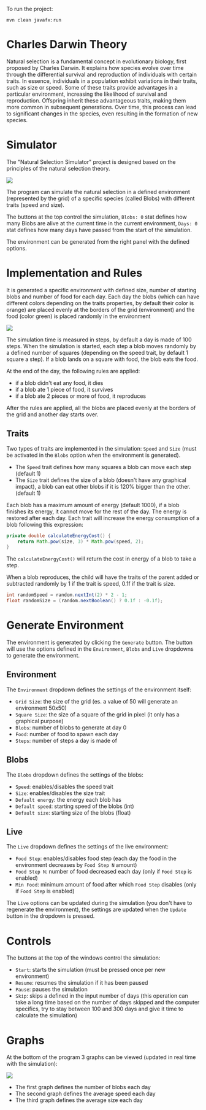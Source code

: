 To run the project:
    
    mvn clean javafx:run

# Charles Darwin Theory
Natural selection is a fundamental concept in evolutionary biology, first proposed by Charles Darwin. It explains how species evolve over time through the differential survival and reproduction of individuals with certain traits. In essence, individuals in a population exhibit variations in their traits, such as size or speed. Some of these traits provide advantages in a particular environment, increasing the likelihood of survival and reproduction. Offspring inherit these advantageous traits, making them more common in subsequent generations. Over time, this process can lead to significant changes in the species, even resulting in the formation of new species.

# Simulator
The "Natural Selection Simulator" project is designed based on the principles of the natural selection theory.

![](img/env.png)

The program can simulate the natural selection in a defined environment (represented by the grid) of a specific species (called Blobs) with different traits (speed and size).

The buttons at the top control the simulation, `Blobs: 0` stat defines how many Blobs are alive at the current time in the current environment, `Days: 0` stat defines how many days have passed from the start of the simulation.

The environment can be generated from the right panel with the defined options.

# Implementation and Rules
It is generated a specific environment with defined size, number of starting blobs and number of food for each day. Each day the blobs (which can have different colors depending on the traits properties, by default their color is orange) are placed evenly at the borders of the grid (environment) and the food (color green) is placed randomly in the environment

![](img/env2.png)

The simulation time is measured in steps, by default a day is made of 100 steps.
When the simulation is started, each step a blob moves randomly by a defined number of squares (depending on the speed trait, by default 1 square a step). If a blob lands on a square with food, the blob eats the food. 

At the end of the day, the following rules are applied:
- if a blob didn't eat any food, it dies
- if a blob ate 1 piece of food, it survives
- if a blob ate 2 pieces or more of food, it reproduces

After the rules are applied, all the blobs are placed evenly at the borders of the grid and another day starts over.

## Traits
Two types of traits are implemented in the simulation: `Speed` and `Size` (must be activated in the `Blobs` option when the environment is generated).

- The `Speed` trait defines how many squares a blob can move each step (default 1)
- The `Size` trait defines the size of a blob (doesn't have any graphical impact), a blob can eat other blobs if it is 120% bigger than the other. (default 1)

Each blob has a maximum amount of energy (default 1000), if a blob finishes its energy, it cannot move for the rest of the day. The energy is restored after each day. 
Each trait will increase the energy consumption of a blob following this expression:
```java
private double calculateEnergyCost() {
	return Math.pow(size, 3) * Math.pow(speed, 2);
}
```
The `calculateEnergyCost()` will return the cost in energy of a blob to take a step.

When a blob reproduces, the child will have the traits of the parent added or subtracted randomly by 1 if the trait is speed, 0.1f if the trait is size.
```java
int randomSpeed = random.nextInt(2) * 2 - 1;
float randomSize = (random.nextBoolean() ? 0.1f : -0.1f);
```


# Generate Environment
The environment is generated by clicking the `Generate` button. The button will use the options defined in the `Environment`, `Blobs` and `Live` dropdowns to generate the environment.

## Environment
The `Environment` dropdown defines the settings of the environment itself:
- `Grid Size`: the size of the grid (es. a value of 50 will generate an environment 50x50)
- `Square Size`: the size of a square of the grid in pixel (it only has a graphical purpose)
- `Blobs`: number of blobs to generate at day 0
- `Food`: number of food to spawn each day
- `Steps`: number of steps a day is made of

## Blobs
The `Blobs` dropdown defines the settings of the blobs:
- `Speed`: enables/disables the speed trait
- `Size`: enables/disables the size trait
- `Default energy`: the energy each blob has
- `Default speed`: starting speed of the blobs (int)
- `Default size`: starting size of the blobs (float)

## Live
The `Live` dropdown defines the settings of the live environment:
- `Food Step`: enables/disables food step (each day the food in the environment decreases by `Food Step N` amount)
- `Food Step N`: number of food decreased each day (only if `Food Step` is enabled)
- `Min Food`: minimum amount of food after which `Food Step` disables (only if `Food Step` is enabled)

The `Live` options can be updated during the simulation (you don't have to regenerate the environment), the settings are updated when the `Update` button in the dropdown is pressed.

# Controls
The buttons at the top of the windows control the simulation:
- `Start`: starts the simulation (must be pressed once per new environment)
- `Resume`: resumes the simulation if it has been paused
- `Pause`: pauses the simulation
- `Skip`: skips a defined in the input number of days (this operation can take a long time based on the number of days skipped and the computer specifics, try to stay between 100 and 300 days and give it time to calculate the simulation) 


# Graphs
At the bottom of the program 3 graphs can be viewed (updated in real time with the simulation):

![](img/graphs.png)

- The first graph defines the number of blobs each day
- The second graph defines the average speed each day
- The third graph defines the average size each day